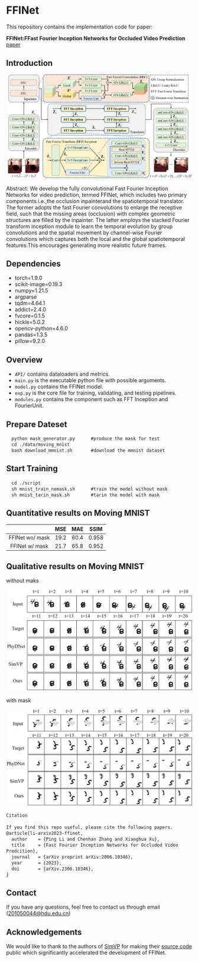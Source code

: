 # FFINet

This repository contains the implementation code for paper:

**FFINet:FFast Fourier Inception Networks for Occluded Video Prediction**  [paper](https://arxiv.org/pdf/2306.10346.pdf)

## Introduction

<p align="center">
    <img src="./readme_figures/overall_framework.png" width="600"> <br>
</p>

Abstract: We develop the fully convolutional Fast Fourier Inception Networks for video prediction, termed FFINet, which includes two primary components i.e.,the occlusion inpainterand the spatiotemporal translator. The former adopts the fast Fourier convolutions to enlarge the receptive field, such that the missing areas (occlusion) with complex geometric structures are filled by the inpainter. The latter employs the stacked Fourier transform inception module to learn the temporal evolution by group convolutions and the spatial movement by channel-wise Fourier convolutions which captures both the local and the global spatiotemporal features.This encourages generating more realistic future frames. 

## Dependencies

* torch=1.9.0
* scikit-image=0.19.3
* numpy=1.21.5
* argparse
* tqdm=4.64.1
* addict=2.4.0
* fvcore=0.1.5
* hickle=5.0.2
* opencv-python=4.6.0
* pandas=1.3.5
* pillow=9.2.0

## Overview

* `API/` contains dataloaders and metrics.
* `main.py` is the executable python file with possible arguments.
* `model.py` contains the FFINet model.
* `exp.py` is the core file for training, validating, and testing pipelines.
* `modules.py` contains the component  such as FFT Inception and FourierUnit.

## Prepare Dateset

```
  python mask_generator.py      #produce the mask for test
  cd ./data/moving_mnist        
  bash download_mmnist.sh       #download the mmnist dataset
```

## Start Training

```
  cd ./script
  sh mnist_train_nomask.sh      #train the model without mask
  sh mnist_tarin_mask.sh        #tarin the model with mask
```

## Quantitative results on Moving MNIST

|                 | MSE  | MAE  | SSIM  |
|:---------------:|:----:|:----:|:-----:|
| FFINet wo/ mask | 19.2 | 60.4 | 0.958 |
| FFINet w/ mask  | 21.7 | 65.8 | 0.952 |

## Qualitative results on Moving MNIST

without maks

<p align="center">
    <img src="./readme_figures/qualitative_nomask.png" width="600"> <br>
</p>

with mask

<p align="center">
    <img src="./readme_figures/qualitative_mask.png" width="600"> <br>
</p>

```
Citation

If you find this repo useful, please cite the following papers.
@article{li-arxiv2023-ffinet,
  author    = {Ping Li and Chenhan Zhang and Xianghua Xu},
  title     = {Fast Fourier Inception Networks for Occluded Video Predcition},
  journal   = {arXiv preprint arXiv:2006.10346},
  year      = {2023},
  doi       = {arXiv.2306.10346},
}
```
## Contact
If you have any questions, feel free to contact us through email (201050044@hdu.edu.cn)

## Acknowledgements
We would like to thank to the authors of [SimVP](https://ieeexplore.ieee.org/stamp/stamp.jsp?tp=&arnumber=9879439) for making their [source code](https://github.com/gaozhangyang/SimVP-Simpler-yet-Better-Video-Prediction) public which significantly accelerated the development of FFINet.
